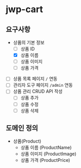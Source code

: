 # jwp-cart

## 요구사항

- 상품의 기본 정보
    - [ ] 상품 ID
    - [x] 상품 이름
    - [ ] 상품 이미지
    - [ ] 상품 가격
- [ ] 상품 목록 페이지 `/` 연동
- [ ] 관리자 도구 페이지 `/admin` 연동
- [ ] 상품 관리 CRUD API 작성
  - [ ] 상품 추가
  - [ ] 상품 수정
  - [ ] 상품 삭제

## 도메인 정의

- 상품(Product)
  - 상품 이름 (ProductName)
  - 상품 이미지 (ProductImage)
  - 상품 가격 (ProductPrice)